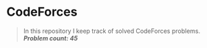 # CodeForces

>In this repository I keep track of solved CodeForces problems. <br>
***Problem count: 45***
